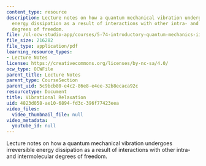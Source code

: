 ```yaml
---
content_type: resource
description: Lecture notes on how a quantum mechanical vibration undergoes irreversible
  energy dissipation as a result of interactions with other intra- and intermolecular
  degrees of freedom.
file: /ol-ocw-studio-app/courses/5-74-introductory-quantum-mechanics-ii-spring-2009/4823d058ae106894fd3c396f77423eea_MIT5_74s09_lec11.pdf
file_size: 216282
file_type: application/pdf
learning_resource_types:
- Lecture Notes
license: https://creativecommons.org/licenses/by-nc-sa/4.0/
ocw_type: OCWFile
parent_title: Lecture Notes
parent_type: CourseSection
parent_uid: 5c9bcb80-e4c2-86e8-e4ee-32b8ecaca92c
resourcetype: Document
title: Vibrational Relaxation
uid: 4823d058-ae10-6894-fd3c-396f77423eea
video_files:
  video_thumbnail_file: null
video_metadata:
  youtube_id: null
---
```

Lecture notes on how a quantum mechanical vibration undergoes irreversible energy dissipation as a result of interactions with other intra- and intermolecular degrees of freedom.